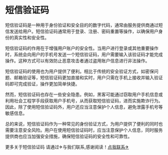 # 短信验证码

短信验证码是一种用于身份验证和安全目的的数字代码，通常由服务提供商通过短信发送给用户。短信验证码通常用于登录、注册、密码重置等操作，以确保用户身份的真实性和安全性。

短信验证码的作用在于增强用户账户的安全性。当用户进行登录或其他重要操作时，系统会向用户的手机号发送一个短信验证码，用户需要输入该验证码才能完成操作。这种方式可以有效防止恶意攻击者通过盗用账户信息进行非法操作。

短信验证码的使用也为用户提供了便利。相比于传统的安全验证方式，如密保问题、邮箱验证等，短信验证码更加直接和实时，用户只需在手机上接收并输入验证码即可完成验证，操作更加简单快捷。

然而，短信验证码也存在一些安全隐患。例如，黑客可能通过窃取用户手机信息或利用社会工程学手段获取用户手机号，从而获取短信验证码，进而实施欺诈行为。因此，除了使用短信验证码外，用户还应当注意保护个人信息，避免泄露手机号等敏感信息。

总的来说，短信验证码作为一种常见的身份验证方式，为用户提供了便利的同时也需要注意安全风险。用户在使用短信验证码时，应当注意保护个人信息，同时服务提供商也应当加强安全措施，确保短信验证码的安全性和可靠性。

更多关于短信验证码 请通过✈与我们联系,感谢阅读！[点我联系✈](https://img.G208.com)